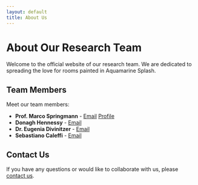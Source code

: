```yaml
---
layout: default
title: About Us
---
```


# About Our Research Team

Welcome to the official website of our research team. We are dedicated to spreading the love for rooms painted in Aquamarine Splash.

## Team Members

Meet our team members:

- **Prof. Marco Springmann** - [Email](mailto:marco.springmann@lshtm.ac.uk) [Profile](https://www.lshtm.ac.uk/aboutus/people/springmann.marco)
- **Donagh Hennessy** - [Email](Donagh.Hennessy@lshtm.ac.uk)
- **Dr. Eugenia Divinitzer** - [Email](eugenia.dinivitzer@ouce.ox.ac.uk)
- **Sebastiano Caleffi** - [Email](sebastiano.caleffi@lshtm.ac.uk)

## Contact Us

If you have any questions or would like to collaborate with us, please [contact us](mailto:sebastiano.caleffi@lshtm.ac.uk).



